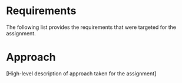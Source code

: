# Requirements
The following list provides the requirements that were targeted for the assignment.

# Approach
[High-level description of approach taken for the assignment]